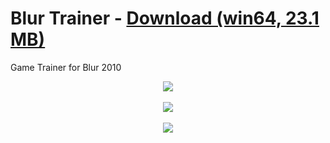# Blur Trainer - [Download (win64, 23.1 MB)](https://github.com/odell0111/Blur_Trainer/raw/main/Blur%20Trainer%20by%20Odell.exe)

Game Trainer for Blur 2010

<div align="center">
  <img src="Screenshots/Capture01.png"><br/><br/>
  <img src="Screenshots/Capture02.png"><br/><br/>
  <img src="Screenshots/Capture03.png"><br/><br/>
<div/>
